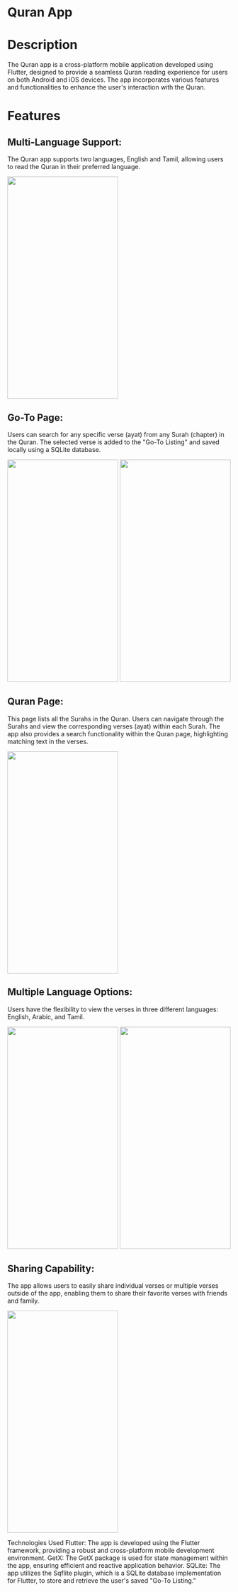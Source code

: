 # Quran App

# Description
The Quran app is a cross-platform mobile application developed using Flutter, designed to provide a seamless Quran reading experience for users on both Android and iOS devices. The app incorporates various features and functionalities to enhance the user's interaction with the Quran.

# Features

## Multi-Language Support: 
The Quran app supports two languages, English and Tamil, allowing users to read the Quran in their preferred language.

<img src="https://github.com/Laiq37/mahsa_chat/assets/51846274/4b427200-0d29-4ac1-98db-95e91f3f676e" width=250 height=500 >

## Go-To Page: 
Users can search for any specific verse (ayat) from any Surah (chapter) in the Quran. The selected verse is added to the "Go-To Listing" and saved locally using a SQLite database.

<img src="https://github.com/Laiq37/mahsa_chat/assets/51846274/33d9c08d-f6f3-4b9d-8640-b66714ff068f" width=250 height=500 >
<img src="https://github.com/Laiq37/mahsa_chat/assets/51846274/9781039f-e6bf-45c2-9d7e-0b9a27bfdd17" width=250 height=500 >

## Quran Page: 
This page lists all the Surahs in the Quran. Users can navigate through the Surahs and view the corresponding verses (ayat) within each Surah. The app also provides a search functionality within the Quran page, highlighting matching text in the verses.

<img src="https://github.com/Laiq37/mahsa_chat/assets/51846274/709cc09b-5234-445c-81d1-cb2539d68580" width=250 height=500 >

## Multiple Language Options: 
Users have the flexibility to view the verses in three different languages: English, Arabic, and Tamil.

<img src="https://github.com/Laiq37/mahsa_chat/assets/51846274/89634749-f595-453c-afe8-fa864ab98579" width=250 height=500 >
<img src="https://github.com/Laiq37/mahsa_chat/assets/51846274/3d193e75-d8ce-47ac-909c-99a07e2ac3fc" width=250 height=500 >

## Sharing Capability: 
The app allows users to easily share individual verses or multiple verses outside of the app, enabling them to share their favorite verses with friends and family.

<img src="https://github.com/Laiq37/mahsa_chat/assets/51846274/7e1233e4-f666-40c8-ba53-0ae74838c323" width=250 height=500 >

Technologies Used
Flutter: The app is developed using the Flutter framework, providing a robust and cross-platform mobile development environment.
GetX: The GetX package is used for state management within the app, ensuring efficient and reactive application behavior.
SQLite: The app utilizes the Sqflite plugin, which is a SQLite database implementation for Flutter, to store and retrieve the user's saved "Go-To Listing."
